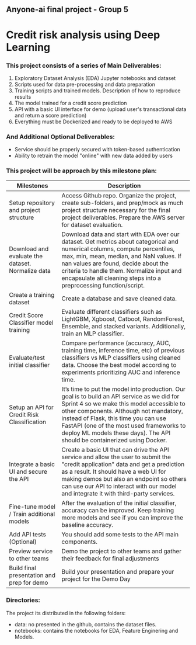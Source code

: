 ## Anyone-ai final project - Group 5
# Credit risk analysis using Deep Learning

### This project consists of a series of Main Deliverables:
1. Exploratory Dataset Analysis (EDA) Jupyter notebooks and dataset
2. Scripts used for data pre-processing and data preparation
3. Training scripts and trained models. Description of how to reproduce results
4. The model trained for a credit score prediction
5. API with a basic UI interface for demo (upload user's transactional data and return a score prediction)
6. Everything must be Dockerized and ready to be deployed to AWS

### And Additional Optional Deliverables:
- Service should be properly secured with token-based authentication
- Ability to retrain the model "online" with new data added by users

### This project will be approach by this milestone plan: 
|Milestones | Description |
| ----------- | ----------- |
| Setup repository and project structure | Access Github repo. Organize the project, create sub-folders, and prep/mock as much project structure necessary for the final project deliverables. Prepare the AWS server for dataset evaluation. |
| Download and evaluate the dataset. Normalize data | Download data and start with EDA over our dataset. Get metrics about categorical and numerical columns, compute percentiles, max, min, mean, median, and NaN values. If nan values are found, decide about the criteria to handle them. Normalize input and encapsulate all cleaning steps into a preprocessing function/script.  
| Create a training dataset | Create a database and save cleaned data. |
| Credit Score Classifier model training | Evaluate different classifiers such as LightGBM, Xgboost, Catboot, RandomForest, Ensemble, and stacked variants. Additionally, train an MLP classifier. |
| Evaluate/test initial classifier | Compare performance (accuracy, AUC, training time, inference time, etc) of previous classifiers vs MLP classifiers using cleaned data. Choose the best model according to experiments prioritizing AUC and inference time. |
| Setup an API for Credit Risk Classification | It’s time to put the model into production. Our goal is to build an API service as we did for Sprint 4 so we make this model accessible to other components. Although not mandatory, instead of Flask, this time you can use FastAPI (one of the most used frameworks to deploy ML models these days). The API should be containerized using Docker. |
| Integrate a basic UI and secure the API | Create a basic UI that can drive the API service and allow the user to submit the "credit application" data and get a prediction as a result. It should have a web UI for making demos but also an endpoint so others can use our API to interact with our model and integrate it with third-party services. |
| Fine-tune model / Train additional models | After the evaluation of the initial classifier, accuracy can be improved. Keep training more models and see if you can improve the baseline accuracy. |
| Add API tests (Optional) | You should add some tests to the API main components. |
| Preview service to other teams | Demo the project to other teams and gather their feedback for final adjustments |
| Build final presentation and prep for demo | Build your presentation and prepare your project for the Demo Day |

### Directories:
The project its distributed in the following folders:
- data: no presented in the github, contains the dataset files.
- notebooks: contains the notebooks for EDA, Feature Enginering and Models.